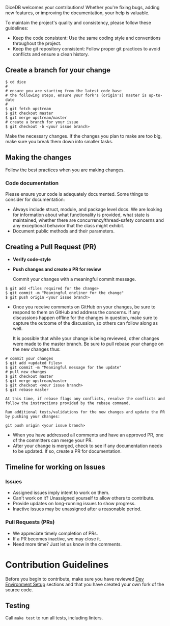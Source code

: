 DiceDB welcomes your contributions! Whether you're fixing bugs, adding new features, or improving the documentation, your help is valuable.

To maintain the project's quality and consistency, please follow these guidelines:

- Keep the code consistent: Use the same coding style and conventions throughout the project.
- Keep the git repository consistent: Follow proper git practices to avoid conflicts and ensure a clean history.

## Create a branch for your change

```text
$ cd dice
#
# ensure you are starting from the latest code base
# the following steps, ensure your fork's (origin's) master is up-to-date
#
$ git fetch upstream
$ git checkout master
$ git merge upstream/master
# create a branch for your issue
$ git checkout -b <your issue branch>
```

Make the necessary changes. If the changes you plan to make are too big, make sure you break them down into smaller tasks.

## Making the changes

Follow the best practices when you are making changes.

### Code documentation

Please ensure your code is adequately documented. Some things to consider for documentation:

- Always include struct, module, and package level docs. We are looking for information about what functionality is provided, what state is maintained, whether there are concurrency/thread-safety concerns and any exceptional behavior that the class might exhibit.
- Document public methods and their parameters.

## Creating a Pull Request (PR)

- **Verify code-style**
- **Push changes and create a PR for review**

  Commit your changes with a meaningful commit message.

```text
$ git add <files required for the change>
$ git commit -m "Meaningful oneliner for the change"
$ git push origin <your issue branch>
```
- Once you receive comments on GitHub on your changes, be sure to respond to them on GitHub and address the concerns. If any discussions happen offline for the changes in question, make sure to capture the outcome of the discussion, so others can follow along as well.

  It is possible that while your change is being reviewed, other changes were made to the master branch. Be sure to pull rebase your change on the new changes thus:

```text
# commit your changes
$ git add <updated files>
$ git commit -m "Meaningful message for the update"
# pull new changes
$ git checkout master
$ git merge upstream/master
$ git checkout <your issue branch>
$ git rebase master

At this time, if rebase flags any conflicts, resolve the conflicts and follow the instructions provided by the rebase command.

Run additional tests/validations for the new changes and update the PR by pushing your changes:
```

```text
git push origin <your issue branch>
```

- When you have addressed all comments and have an approved PR, one of the committers can merge your PR.
- After your change is merged, check to see if any documentation needs to be updated. If so, create a PR for documentation.

## Timeline for working on Issues

### Issues

- Assigned issues imply intent to work on them.
- Can't work on it? Unassigned yourself to allow others to contribute.
- Provide updates on long-running issues to show progress.
- Inactive issues may be unassigned after a reasonable period.

### Pull Requests (PRs)

- We appreciate timely completion of PRs.
- If a PR becomes inactive, we may close it.
- Need more time? Just let us know in the comments.

# Contribution Guidelines

Before you begin to contribute, make sure you have reviewed [Dev Environment Setup](https://github.com/dicedb/dice/blob/master/README.md) sections and that you have created your own fork of the source code.

## Testing

Call `make test` to run all tests, including linters.
